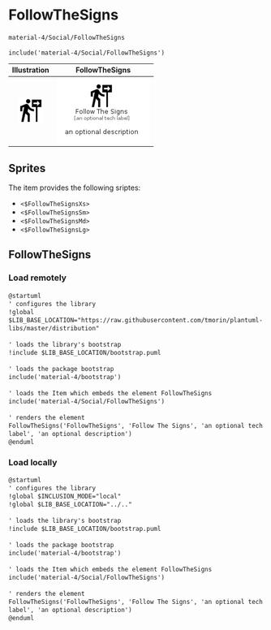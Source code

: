 # FollowTheSigns


```text
material-4/Social/FollowTheSigns
```

```text
include('material-4/Social/FollowTheSigns')
```



| Illustration | FollowTheSigns |
| :---: | :---: |
| ![illustration for Illustration](../../material-4/Social/FollowTheSigns.png) | ![illustration for FollowTheSigns](../../material-4/Social/FollowTheSigns.Local.png) |



## Sprites
The item provides the following sriptes:

- `<$FollowTheSignsXs>`
- `<$FollowTheSignsSm>`
- `<$FollowTheSignsMd>`
- `<$FollowTheSignsLg>`





## FollowTheSigns

### Load remotely
```plantuml
@startuml
' configures the library
!global $LIB_BASE_LOCATION="https://raw.githubusercontent.com/tmorin/plantuml-libs/master/distribution"

' loads the library's bootstrap
!include $LIB_BASE_LOCATION/bootstrap.puml

' loads the package bootstrap
include('material-4/bootstrap')

' loads the Item which embeds the element FollowTheSigns
include('material-4/Social/FollowTheSigns')

' renders the element
FollowTheSigns('FollowTheSigns', 'Follow The Signs', 'an optional tech label', 'an optional description')
@enduml
```

### Load locally
```plantuml
@startuml
' configures the library
!global $INCLUSION_MODE="local"
!global $LIB_BASE_LOCATION="../.."

' loads the library's bootstrap
!include $LIB_BASE_LOCATION/bootstrap.puml

' loads the package bootstrap
include('material-4/bootstrap')

' loads the Item which embeds the element FollowTheSigns
include('material-4/Social/FollowTheSigns')

' renders the element
FollowTheSigns('FollowTheSigns', 'Follow The Signs', 'an optional tech label', 'an optional description')
@enduml
```

